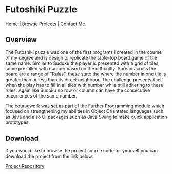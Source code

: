 # Futoshiki Puzzle

[Home](../../../index.md)
|
[Browse Projects](../../browse_projects/browse_projects.md)
|
[Contact Me](../../contact_me/contact_me.md)

## Overview

The Futoshiki puzzle was one of the first programs I created in the course of my degree and is design to replicate the table-top board game of the same name. Similar to Sudoku the player is presented with a grid of tiles, some pre-filled with number based on the difficultly. Spread across the board are a range of "Rules", these state the where the number in one tile is greater than or less than its direct neighbour. The challenge presents itself when the play has to fill in all tiles with number while still adhering to these rules. Again like Sudoku no row or column can have the consecutive occurrences of the same number.

The coursework was set as part of the Further Programming module which focused on strengthening my abilities in Object Orientated languages such as Java and also UI packages such as Java Swing to make quick application prototypes.

## Download

If you would like to browse the project source code for yourself you can download the project from the link below.

[Project Repository](https://github.com/JGoodHub/Futoshiki-Puzzle)